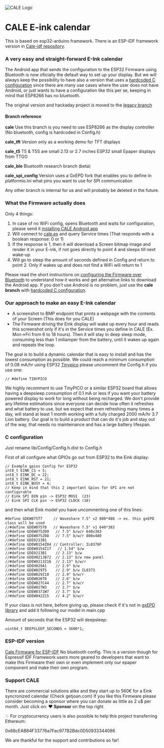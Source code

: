 ![CALE Logo](/screenshot/cale-logo.svg)

# CALE E-ink calendar

This is based on esp32-arduino framework. There is an ESP-IDF framework version in [Cale-idf repository](https://github.com/martinberlin/cale-idf).

### A very easy and straight-forward E-Ink calendar

The Android app that sends the configuration to the ESP32 Firmware using Bluetooth is now oficially the default way to set up your display. But we will always keep the possibility to have also a version that uses a [hardcoded C configuration](https://github.com/martinberlin/eink-calendar/tree/cale) since there are many use cases where the user does not have Android, or just wants to have a configuration like this per se, keeping in mind that ESP8266 has no bluetooth.

The original version and hackaday project is moved to the [legacy branch](https://github.com/martinberlin/eink-calendar/tree/legacy)

#### Branch reference

**cale** Use this branch is you need to use ESP8266 as the display controller (No bluetooth, config is hardcoded in Config.h)

**cale_tft** Version only as a working demo for TFT displays

**cale_t5** T5 & T5S are small 2.13 or 2.7 inches ESP32 small Epaper displays from TTGO

**cale_ble** Bluetooth research branch (beta)

**cale_spi_config** Version uses a GxEPD fork that enables you to define in platformio.ini what pins you want to use for SPI communication

Any other branch is internal for us and will probably be deleted in the future. 

### What the Firmware actually does

Only 4 things: 

1. In case of no WiFi config, opens Bluetooth and waits for configuration, please send it [installing CALE Android app](https://play.google.com/store/apps/details?id=io.cordova.cale)
2. Will connect to [cale.es](http://cale.es) and query Service times (That responds with a boolean response: 0 or 1) 
3. If the response is 1, then it will download a Screen bitmap image and render it in your E-ink, if not goes directly to point 4 and sleeps till next wake-up
4. Will go to sleep the amount of seconds defined in Config and return to point 2. Only if wakes up and does not find a WiFi will return to 1

Please read the short instructions on [configuring the Firmware over Bluetooth](https://cale.es/firmware-bluetooth) to understand how it works and get alternative links to download the Android app. If you don't use Android is no problem, just use the **cale branch** with [hardcoded C configuration](https://github.com/martinberlin/eink-calendar/tree/cale). 

### Our approach to make an easy E-Ink calendar

- A screenshot to BMP endpoint that prints a webpage with the contents of your Screen (This does for you CALE)
- The Firmware driving the Eink display will wake up every hour and reads this screenshot only if it's in the Service times you define in CALE (Ex. Mon->Fri from 6 to 18 hours). Then it will stay in deep sleep mode, consuming less than 1 miliamper from the battery, until it wakes up again and repeats the loop. 

The goal is to build a dynamic calendar that is easy to install and has the lowest consumption as possible.
We could reach a minimum consumption of 0.08 mA/hr using ESP32 [Tinypico](https://www.tinypico.com) please uncomment the Config.h if you use one:

    // #define TINYPICO

We highly recomment to use TinyPICO or a similar ESP32 board that allows having a deepsleep consumption of 0.1 mA or less if you want your battery powered display to work for long without being recharged.
We don't provide any lifetime estimations since everyone can decide how often it refreshes and what battery to use, but we expect that even refreshing many times a day, will stand at least 1 month working with a fully charged 2000 mA/hr 3.7 Lion battery.
Our goal is to build a product that can do it's job and stay out of the way, that needs no mainteinance and has a large battery lifespan.

### C configuration

Just rename lib/Config/Config.h.dist to Config.h

First of all configure what GPIOs go out from ESP32 to the Eink display:

    // Example gpios Config for ESP32
    int8_t EINK_CS = 5;
    int8_t EINK_DC = 22;
    int8_t EINK_RST = 21; 
    int8_t EINK_BUSY = 4; 
    // Keep in mind that this 2 important Gpios for SPI are not configurable
    // Eink SPI DIN pin -> ESP32 MOSI  (23) 
    // Eink SPI CLK pin -> ESP32 CLOCK (18)

and then what Eink model you have uncommenting one of this lines:

    #define GDEW075T7     // Waveshare 7.5" v2 800*480 -> ex. this gxEPD class will be used
    //#define GDEW075T8   // Waveshare 7.5" v1 640*383
    //#define GDEW075Z09   // 7.5" b/w/r 640x383
    //#define GDEW075Z08   // 7.5" b/w/r 800x480
    //#define GDE0213B1
    //#define GDEW0154Z04 // Controller: IL0376F
    //#define GDEW0154Z17   // 1.54" b/w
    //#define GDE0213B1    // 2.13" b/w
    //#define GDEH0213B72  // 2.13" b/w new panel
    //#define GDEW0213Z16  // 2.13" b/w/r
    //#define GDEH029A1    // 2.9" b/w
    //#define GDEW029T5    // 2.9" b/w IL0373
    //#define GDEW029Z10   // 2.9" b/w/r
    //#define GDEW026T0    // 2.6" b/w
    //#define GDEW027C44   // 2.7" b/w/r
    //#define GDEW027W3    // 2.7" b/w
    //#define GDEW0371W7   // 3.7" b/w
    //#define GDEW042Z15   // 4.2" b/w/r

If your class is not here, before giving up, please check if it's not in [gxEPD library](https://github.com/ZinggJM/GxEPD) and add it following our model in main.cpp 


Amount of seconds that the ESP32 will deepsleep:

    uint64_t DEEPSLEEP_SECONDS = 3600*1;

### ESP-IDF version

[Cale Firmware for ESP-IDF](https://github.com/martinberlin/cale-idf) No bluetooth config. This is a version though for Espressif IDF Framework users more geared to developers that want to make this Firmware their own or even implement only our epaper component and make their own program.

### Support CALE

There are commercial solutions alike and they start up to 560€ for a Eink syncronized calendar (Check getjoan.com)
If you like this Firmware please consider becoming a sponsor where you can donate as little as 2 u$ per month. Just click on:
**❤ Sponsor**  on the top right

♢ For cryptocurrency users is also possible to help this project transferring Ethereum:

0x68cEAB84F33776a7Fac977B2Bdc0D50933344086

We are thankful for the support and contributions so far!
